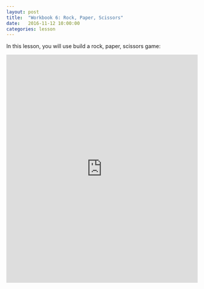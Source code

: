 ```yaml
---
layout: post
title:  "Workbook 6: Rock, Paper, Scissors"
date:   2016-11-12 10:00:00
categories: lesson
---
```


In this lesson, you will use build a rock, paper, scissors game:

<iframe src="https://trinket.io/embed/python/c55e54d743" width="100%" height="600" frameborder="0" marginwidth="0" marginheight="0" allowfullscreen></iframe>
